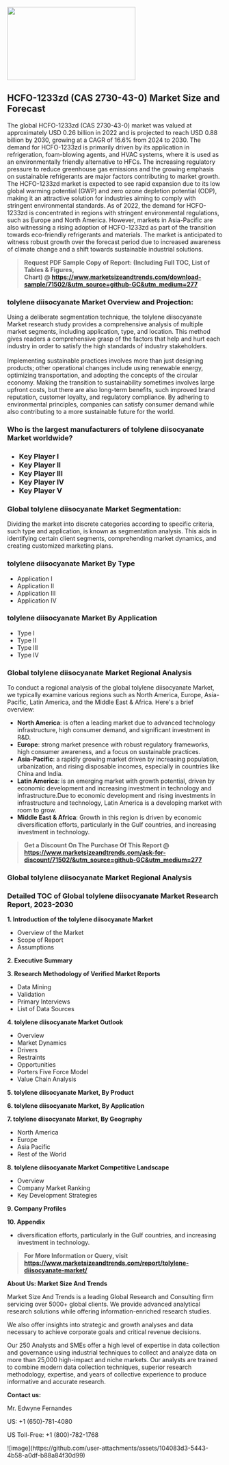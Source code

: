 <p><img class="alignnone size-medium wp-image-20088" src="https://ffe5etoiles.com/wp-content/uploads/2024/12/MST1-300x171.png" alt="" width="300" height="171" /></p><h2>HCFO-1233zd (CAS 2730-43-0) Market Size and Forecast</h2><p>The global HCFO-1233zd (CAS 2730-43-0) market was valued at approximately USD 0.26 billion in 2022 and is projected to reach USD 0.88 billion by 2030, growing at a CAGR of 16.6% from 2024 to 2030. The demand for HCFO-1233zd is primarily driven by its application in refrigeration, foam-blowing agents, and HVAC systems, where it is used as an environmentally friendly alternative to HFCs. The increasing regulatory pressure to reduce greenhouse gas emissions and the growing emphasis on sustainable refrigerants are major factors contributing to market growth. The HCFO-1233zd market is expected to see rapid expansion due to its low global warming potential (GWP) and zero ozone depletion potential (ODP), making it an attractive solution for industries aiming to comply with stringent environmental standards. As of 2022, the demand for HCFO-1233zd is concentrated in regions with stringent environmental regulations, such as Europe and North America. However, markets in Asia-Pacific are also witnessing a rising adoption of HCFO-1233zd as part of the transition towards eco-friendly refrigerants and materials. The market is anticipated to witness robust growth over the forecast period due to increased awareness of climate change and a shift towards sustainable industrial solutions.</p></p><blockquote id="" class=""><strong>Request PDF Sample Copy of Report: (Including Full TOC, List of Tables &amp; Figures, Chart)&nbsp;@&nbsp;<strong><a href="https://www.marketsizeandtrends.com/download-sample/71502/&utm_source=github-GC&utm_medium=277" target="_blank">https://www.marketsizeandtrends.com/download-sample/71502/&utm_source=github-GC&utm_medium=277</a></strong></strong></blockquote><h3 id="" class="">tolylene diisocyanate Market&nbsp;Overview and Projection:</h3><p id="" class="">Using a deliberate segmentation technique, the tolylene diisocyanate Market research study provides a comprehensive analysis of multiple market segments, including application, type, and location. This method gives readers a comprehensive grasp of the factors that help and hurt each industry in order to satisfy the high standards of industry stakeholders. <br /> <br />Implementing sustainable practices involves more than just designing products; other operational changes include using renewable energy, optimizing transportation, and adopting the concepts of the circular economy. Making the transition to sustainability sometimes involves large upfront costs, but there are also long-term benefits, such improved brand reputation, customer loyalty, and regulatory compliance. By adhering to environmental principles, companies can satisfy consumer demand while also contributing to a more sustainable future for the world.</p><h3 id="" class="">Who is the largest manufacturers of&nbsp;tolylene diisocyanate Market worldwide?</h3><h3 class=""><p><ul><li>Key Player I </li><li> Key Player II </li><li> Key Player III </li><li> Key Player IV </li><li> Key Player V</li></ul></p></h3><h3 id="" class="">Global&nbsp;tolylene diisocyanate Market Segmentation:</h3><p id="" class="">Dividing the market into discrete categories according to specific criteria, such type and application, is known as segmentation analysis. This aids in identifying certain client segments, comprehending market dynamics, and creating customized marketing plans.</p><h3 id="" class="">tolylene diisocyanate Market&nbsp;By Type</h3><p><p><ul><li>Application I</li><li> Application II</li><li> Application III</li><li> Application IV</p></li></ul></p></p><h3 id="" class="">tolylene diisocyanate Market&nbsp;By Application</h3><p class=""><p><ul><li>Type I</li><li> Type II</li><li> Type III</li><li> Type IV</li></ul></p></p><h3 id="" class="">Global tolylene diisocyanate Market Regional Analysis</h3><p id="" class="">To conduct a regional analysis of the global tolylene diisocyanate Market, we typically examine various regions such as North America, Europe, Asia-Pacific, Latin America, and the Middle East &amp; Africa. Here's a brief overview:</p><ul><li><strong>North America</strong>: is often a leading market due to advanced technology infrastructure, high consumer demand, and significant investment in R&amp;D.</li><li><strong>Europe</strong>: strong market presence with robust regulatory frameworks, high consumer awareness, and a focus on sustainable practices.</li><li><strong>Asia-Pacific</strong>: a rapidly growing market driven by increasing population, urbanization, and rising disposable incomes, especially in countries like China and India.</li><li><strong>Latin America</strong>: is an emerging market with growth potential, driven by economic development and increasing investment in technology and infrastructure.Due to economic development and rising investments in infrastructure and technology, Latin America is a developing market with room to grow.</li><li><strong>Middle East &amp; Africa</strong>: Growth in this region is driven by economic diversification efforts, particularly in the Gulf countries, and increasing investment in technology.</li></ul><blockquote id="" class=""><strong>Get a Discount On The Purchase Of This Report @ <strong><a href="https://www.marketsizeandtrends.com/ask-for-discount/71502/&utm_source=github-GC&utm_medium=277" target="_blank">https://www.marketsizeandtrends.com/ask-for-discount/71502/&utm_source=github-GC&utm_medium=277</a></strong></strong></blockquote><h3 id="" class="">Global tolylene diisocyanate Market Regional Analysis</h3><h3 id="" class="">Detailed TOC of Global tolylene diisocyanate Market Research Report, 2023-2030</h3><p id="" class=""><strong>1. Introduction of the tolylene diisocyanate Market</strong></p><ul><li>Overview of the Market</li><li>Scope of Report</li><li>Assumptions</li></ul><p id="" class=""><strong>2. Executive Summary</strong></p><p id="" class=""><strong>3. Research Methodology of Verified Market Reports</strong></p><ul><li>Data Mining</li><li>Validation</li><li>Primary Interviews</li><li>List of Data Sources</li></ul><p id="" class=""><strong>4. tolylene diisocyanate Market Outlook</strong></p><ul><li>Overview</li><li>Market Dynamics</li><li>Drivers</li><li>Restraints</li><li>Opportunities</li><li>Porters Five Force Model</li><li>Value Chain Analysis</li></ul><p id="" class=""><strong>5. tolylene diisocyanate Market, By Product</strong></p><p id="" class=""><strong>6. tolylene diisocyanate Market, By Application</strong></p><p id="" class=""><strong>7. tolylene diisocyanate Market, By Geography</strong></p><ul><li>North America</li><li>Europe</li><li>Asia Pacific</li><li>Rest of the World</li></ul><p id="" class=""><strong>8. tolylene diisocyanate Market Competitive Landscape</strong></p><ul><li>Overview</li><li>Company Market Ranking</li><li>Key Development Strategies</li></ul><p id="" class=""><strong>9. Company Profiles</strong></p><p id="" class=""><strong>10. Appendix</strong></p><ul><li>diversification efforts, particularly in the Gulf countries, and increasing investment in technology.</li></ul><blockquote id="" class=""><strong>For More Information or Query, visit <strong><strong><a href="https://www.marketsizeandtrends.com/report/tolylene-diisocyanate-market/" target="_blank">https://www.marketsizeandtrends.com/report/tolylene-diisocyanate-market/</a></strong></strong></strong></blockquote><p id="" class=""><strong>About Us: Market Size And Trends</strong></p><p id="" class="">Market Size And Trends is a leading Global Research and Consulting firm servicing over 5000+ global clients. We provide advanced analytical research solutions while offering information-enriched research studies.</p><p id="" class="">We also offer insights into strategic and growth analyses and data necessary to achieve corporate goals and critical revenue decisions.</p><p id="" class="">Our 250 Analysts and SMEs offer a high level of expertise in data collection and governance using industrial techniques to collect and analyze data on more than 25,000 high-impact and niche markets. Our analysts are trained to combine modern data collection techniques, superior research methodology, expertise, and years of collective experience to produce informative and accurate research.</p><p id="" class=""><strong>Contact us:</strong></p><p id="" class="">Mr. Edwyne Fernandes</p><p id="" class="">US: +1 (650)-781-4080</p><p id="" class="">US Toll-Free: +1 (800)-782-1768</p>
![image](https://github.com/user-attachments/assets/104083d3-5443-4b58-a0df-b88a84f30d99)

